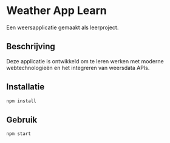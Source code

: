 # Weather App Learn

Een weersapplicatie gemaakt als leerproject.

## Beschrijving
Deze applicatie is ontwikkeld om te leren werken met moderne webtechnologieën en het integreren van weersdata APIs.

## Installatie
```bash
npm install
```

## Gebruik
```bash
npm start
``` 